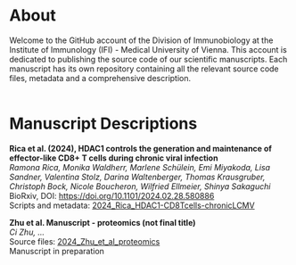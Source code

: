 # About
Welcome to the GitHub account of the Division of Immunobiology at the Institute of Immunology (IFI) - Medical University of Vienna. This account is dedicated to publishing the source code of our scientific manuscripts. Each manuscript has its own repository containing all the relevant source code files, metadata and a comprehensive description. <br><br>



# Manuscript Descriptions
**Rica et al. (2024), HDAC1 controls the generation and maintenance of effector-like CD8+ T cells during chronic viral infection**<br>
*Ramona Rica, Monika Waldherr, Marlene Schülein, Emi Miyakoda, Lisa Sandner, Valentina Stolz, Darina Waltenberger, Thomas Krausgruber, Christoph Bock, Nicole Boucheron, Wilfried Ellmeier, Shinya Sakaguchi*<br>
BioRxiv, DOI: https://doi.org/10.1101/2024.02.28.580886<br>
Scripts and metadata: [2024_Rica_HDAC1-CD8Tcells-chronicLCMV](https://github.com/medunivienna-IFI-immunobiology/2024_Rica_HDAC1-CD8Tcells-chronicLCMV)<br>

**Zhu et al. Manuscript - proteomics (not final title)**<br>
*Ci Zhu, ...*<br>
Source files: [2024_Zhu_et_al_proteomics](https://github.com/medunivienna-IFI-immunobiology/2024_Zhu_Tcell-activation-phospho-acetyl)<br>
Manuscript in preparation<br>

